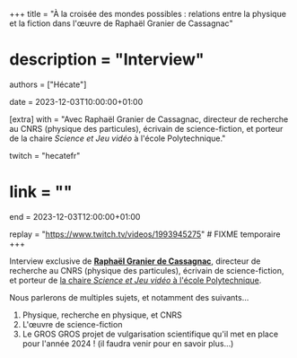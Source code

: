 +++
title = "À la croisée des mondes possibles : relations entre la physique et la fiction dans l'œuvre de Raphaël Granier de Cassagnac"
# description = "Interview"
authors = ["Hécate"]

date = 2023-12-03T10:00:00+01:00

[extra]
with = "Avec Raphaël Granier de Cassagnac, directeur de recherche au CNRS (physique des particules), écrivain de science-fiction, et porteur de la chaire _Science et Jeu vidéo_ à l'école Polytechnique."

twitch = "hecatefr"
# link = ""

end = 2023-12-03T12:00:00+01:00

replay = "https://www.twitch.tv/videos/1993945275" # FIXME temporaire
+++

Interview exclusive de **[Raphaël Granier de Cassagnac](https://fr.wikipedia.org/wiki/Rapha%C3%ABl_Granier_de_Cassagnac)**,
directeur de recherche au CNRS (physique des particules), écrivain de science-fiction, et porteur de [la chaire _Science
et Jeu vidéo_ à l'école Polytechnique](https://sciencexgames.fr).

Nous parlerons de multiples sujets, et notamment des suivants…

1. Physique, recherche en physique, et CNRS
2. L'œuvre de science-fiction
3. Le GROS GROS projet de vulgarisation scientifique qu'il met en place pour l'année 2024 ! (il faudra venir pour en 
   savoir plus…)
